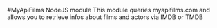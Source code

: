 #MyApiFilms NodeJS module
This module queries myapifilms.com and allows you to retrieve infos about films and actors via IMDB or TMDB
